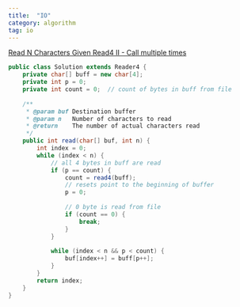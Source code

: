 ```yaml
---
title:  "IO"
category: algorithm
tag: io
---
```


[Read N Characters Given Read4 II - Call multiple times][read-n-characters-given-read4-ii-call-multiple-times]

```java
public class Solution extends Reader4 {
    private char[] buff = new char[4];
    private int p = 0;
    private int count = 0;  // count of bytes in buff from file
    
    /**
     * @param buf Destination buffer
     * @param n   Number of characters to read
     * @return    The number of actual characters read
     */
    public int read(char[] buf, int n) {
        int index = 0;
        while (index < n) {
            // all 4 bytes in buff are read
            if (p == count) {
                count = read4(buff);
                // resets point to the beginning of buffer
                p = 0;
                
                // 0 byte is read from file
                if (count == 0) {
                    break;
                }
            }
            
            while (index < n && p < count) {
                buf[index++] = buff[p++];
            }
        }
        return index;
    }
}
```

[read-n-characters-given-read4-ii-call-multiple-times]: https://leetcode.com/problems/read-n-characters-given-read4-ii-call-multiple-times/
